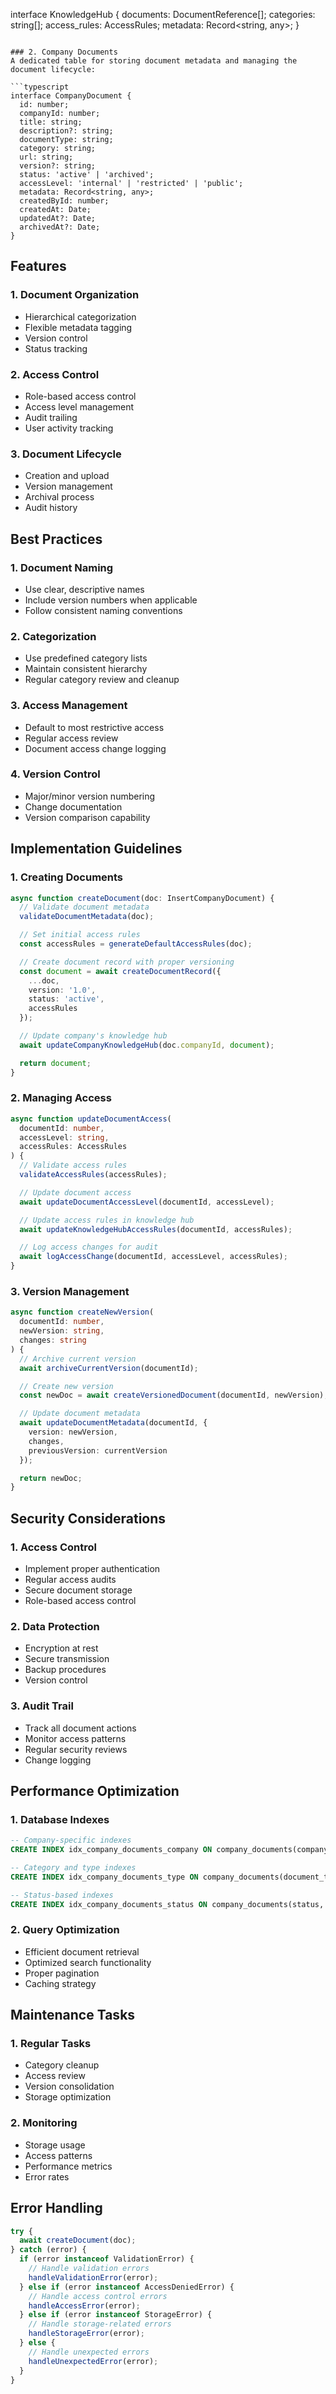 interface KnowledgeHub {
  documents: DocumentReference[];
  categories: string[];
  access_rules: AccessRules;
  metadata: Record<string, any>;
}
```

### 2. Company Documents
A dedicated table for storing document metadata and managing the document lifecycle:

```typescript
interface CompanyDocument {
  id: number;
  companyId: number;
  title: string;
  description?: string;
  documentType: string;
  category: string;
  url: string;
  version?: string;
  status: 'active' | 'archived';
  accessLevel: 'internal' | 'restricted' | 'public';
  metadata: Record<string, any>;
  createdById: number;
  createdAt: Date;
  updatedAt?: Date;
  archivedAt?: Date;
}
```

## Features

### 1. Document Organization
- Hierarchical categorization
- Flexible metadata tagging
- Version control
- Status tracking

### 2. Access Control
- Role-based access control
- Access level management
- Audit trailing
- User activity tracking

### 3. Document Lifecycle
- Creation and upload
- Version management
- Archival process
- Audit history

## Best Practices

### 1. Document Naming
- Use clear, descriptive names
- Include version numbers when applicable
- Follow consistent naming conventions

### 2. Categorization
- Use predefined category lists
- Maintain consistent hierarchy
- Regular category review and cleanup

### 3. Access Management
- Default to most restrictive access
- Regular access review
- Document access change logging

### 4. Version Control
- Major/minor version numbering
- Change documentation
- Version comparison capability

## Implementation Guidelines

### 1. Creating Documents
```typescript
async function createDocument(doc: InsertCompanyDocument) {
  // Validate document metadata
  validateDocumentMetadata(doc);

  // Set initial access rules
  const accessRules = generateDefaultAccessRules(doc);

  // Create document record with proper versioning
  const document = await createDocumentRecord({
    ...doc,
    version: '1.0',
    status: 'active',
    accessRules
  });

  // Update company's knowledge hub
  await updateCompanyKnowledgeHub(doc.companyId, document);

  return document;
}
```

### 2. Managing Access
```typescript
async function updateDocumentAccess(
  documentId: number,
  accessLevel: string,
  accessRules: AccessRules
) {
  // Validate access rules
  validateAccessRules(accessRules);

  // Update document access
  await updateDocumentAccessLevel(documentId, accessLevel);

  // Update access rules in knowledge hub
  await updateKnowledgeHubAccessRules(documentId, accessRules);

  // Log access changes for audit
  await logAccessChange(documentId, accessLevel, accessRules);
}
```

### 3. Version Management
```typescript
async function createNewVersion(
  documentId: number,
  newVersion: string,
  changes: string
) {
  // Archive current version
  await archiveCurrentVersion(documentId);

  // Create new version
  const newDoc = await createVersionedDocument(documentId, newVersion);

  // Update document metadata
  await updateDocumentMetadata(documentId, {
    version: newVersion,
    changes,
    previousVersion: currentVersion
  });

  return newDoc;
}
```

## Security Considerations

### 1. Access Control
- Implement proper authentication
- Regular access audits
- Secure document storage
- Role-based access control

### 2. Data Protection
- Encryption at rest
- Secure transmission
- Backup procedures
- Version control

### 3. Audit Trail
- Track all document actions
- Monitor access patterns
- Regular security reviews
- Change logging

## Performance Optimization

### 1. Database Indexes
```sql
-- Company-specific indexes
CREATE INDEX idx_company_documents_company ON company_documents(company_id);

-- Category and type indexes
CREATE INDEX idx_company_documents_type ON company_documents(document_type, category);

-- Status-based indexes
CREATE INDEX idx_company_documents_status ON company_documents(status, access_level);
```

### 2. Query Optimization
- Efficient document retrieval
- Optimized search functionality
- Proper pagination
- Caching strategy

## Maintenance Tasks

### 1. Regular Tasks
- Category cleanup
- Access review
- Version consolidation
- Storage optimization

### 2. Monitoring
- Storage usage
- Access patterns
- Performance metrics
- Error rates

## Error Handling
```typescript
try {
  await createDocument(doc);
} catch (error) {
  if (error instanceof ValidationError) {
    // Handle validation errors
    handleValidationError(error);
  } else if (error instanceof AccessDeniedError) {
    // Handle access control errors
    handleAccessError(error);
  } else if (error instanceof StorageError) {
    // Handle storage-related errors
    handleStorageError(error);
  } else {
    // Handle unexpected errors
    handleUnexpectedError(error);
  }
}